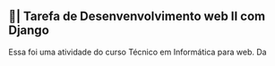 ## 📑| Tarefa de Desenvenvolvimento web II com Django

  Essa foi uma atividade do curso Técnico em Informática para web. Da 
 
